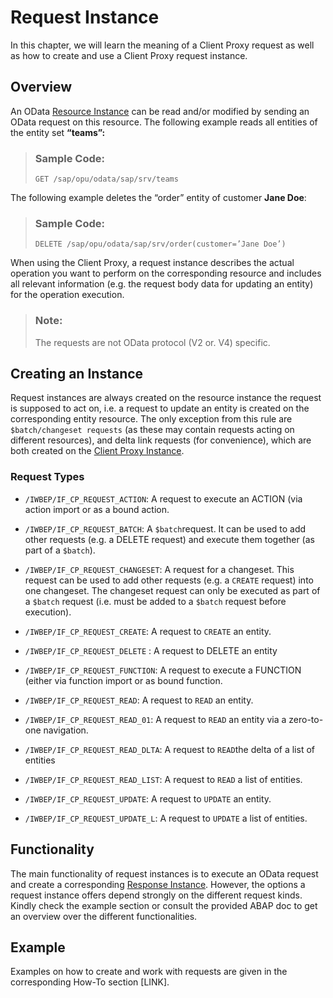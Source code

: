 <!-- loio7bda4718f8b84ec4ae04396822c9105a -->

# Request Instance

In this chapter, we will learn the meaning of a Client Proxy request as well as how to create and use a Client Proxy request instance.



<a name="loio7bda4718f8b84ec4ae04396822c9105a__section_b4c_czm_4tb"/>

## Overview

An OData [Resource Instance](resource-instance-25e2e3d.md) can be read and/or modified by sending an OData request on this resource. The following example reads all entities of the entity set **“teams”:**

> ### Sample Code:  
> ```
> GET /sap/opu/odata/sap/srv/teams
> ```

The following example deletes the “order” entity of customer **Jane Doe**:

> ### Sample Code:  
> ```
> DELETE /sap/opu/odata/sap/srv/order(customer=’Jane Doe’)
> ```

When using the Client Proxy, a request instance describes the actual operation you want to perform on the corresponding resource and includes all relevant information \(e.g. the request body data for updating an entity\) for the operation execution.

> ### Note:  
> The requests are not OData protocol \(V2 or. V4\) specific.



<a name="loio7bda4718f8b84ec4ae04396822c9105a__section_osh_dzm_4tb"/>

## Creating an Instance

Request instances are always created on the resource instance the request is supposed to act on, i.e. a request to update an entity is created on the corresponding entity resource. The only exception from this rule are `$batch/changeset requests` \(as these may contain requests acting on different resources\), and delta link requests \(for convenience\), which are both created on the [Client Proxy Instance](client-proxy-instance-079517f.md).



### Request Types

-   `/IWBEP/IF_CP_REQUEST_ACTION`: A request to execute an ACTION \(via action import or as a bound action.

-   `/IWBEP/IF_CP_REQUEST_BATCH`: A `$batch`request. It can be used to add other requests \(e.g. a DELETE request\) and execute them together \(as part of a `$batch`\).
-   `/IWBEP/IF_CP_REQUEST_CHANGESET`: A request for a changeset. This request can be used to add other requests \(e.g. a `CREATE` request\) into one changeset. The changeset request can only be executed as part of a `$batch` request \(i.e. must be added to a `$batch` request before execution\).
-   `/IWBEP/IF_CP_REQUEST_CREATE`: A request to `CREATE` an entity.
-   `/IWBEP/IF_CP_REQUEST_DELETE` : A request to DELETE an entity
-   `/IWBEP/IF_CP_REQUEST_FUNCTION`: A request to execute a FUNCTION \(either via function import or as bound function.
-   `/IWBEP/IF_CP_REQUEST_READ`: A request to `READ` an entity.
-   `/IWBEP/IF_CP_REQUEST_READ_01`: A request to `READ` an entity via a zero-to-one navigation.
-   `/IWBEP/IF_CP_REQUEST_READ_DLTA`: A request to `READ`the delta of a list of entities
-   `/IWBEP/IF_CP_REQUEST_READ_LIST`: A request to `READ` a list of entities.
-   `/IWBEP/IF_CP_REQUEST_UPDATE`: A request to `UPDATE` an entity.
-   `/IWBEP/IF_CP_REQUEST_UPDATE_L`: A request to `UPDATE` a list of entities.



<a name="loio7bda4718f8b84ec4ae04396822c9105a__section_us5_dzm_4tb"/>

## Functionality

The main functionality of request instances is to execute an OData request and create a corresponding [Response Instance](response-instance-de1b8ed.md). However, the options a request instance offers depend strongly on the different request kinds. Kindly check the example section or consult the provided ABAP doc to get an overview over the different functionalities.



<a name="loio7bda4718f8b84ec4ae04396822c9105a__section_byw_2zm_4tb"/>

## Example

Examples on how to create and work with requests are given in the corresponding How-To section \[LINK\].

